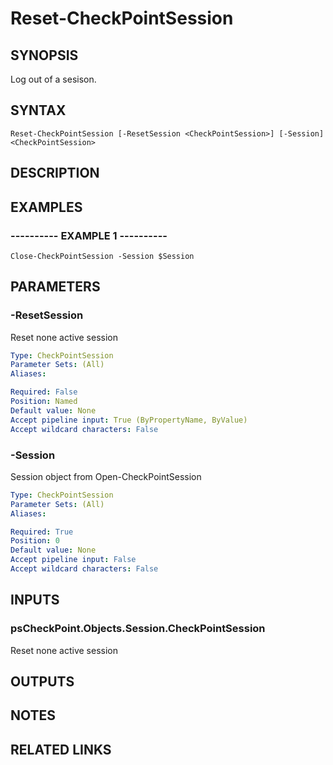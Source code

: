 # Reset-CheckPointSession

## SYNOPSIS
Log out of a sesison.

## SYNTAX

```
Reset-CheckPointSession [-ResetSession <CheckPointSession>] [-Session] <CheckPointSession>
```

## DESCRIPTION

## EXAMPLES

### ----------  EXAMPLE 1  ----------
```
Close-CheckPointSession -Session $Session
```

## PARAMETERS

### -ResetSession
Reset none active session

```yaml
Type: CheckPointSession
Parameter Sets: (All)
Aliases: 

Required: False
Position: Named
Default value: None
Accept pipeline input: True (ByPropertyName, ByValue)
Accept wildcard characters: False
```

### -Session
Session object from Open-CheckPointSession

```yaml
Type: CheckPointSession
Parameter Sets: (All)
Aliases: 

Required: True
Position: 0
Default value: None
Accept pipeline input: False
Accept wildcard characters: False
```

## INPUTS

### psCheckPoint.Objects.Session.CheckPointSession
Reset none active session

## OUTPUTS

## NOTES

## RELATED LINKS

